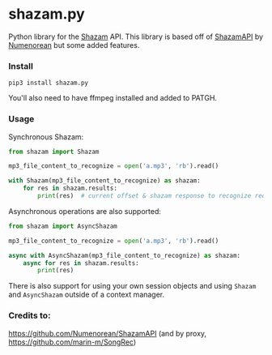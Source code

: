 # shazam.py

Python library for the [Shazam](https://shazam.com) API. This library is based off of [ShazamAPI](https://github.com/Numenorean/ShazamAPI) by [Numenorean](https://github.com/Numenorean) but some added features.

### Install
```
pip3 install shazam.py
```
You'll also need to have ffmpeg installed and added to PATGH.

### Usage

Synchronous Shazam:

```python
from shazam import Shazam

mp3_file_content_to_recognize = open('a.mp3', 'rb').read()

with Shazam(mp3_file_content_to_recognize) as shazam:
    for res in shazam.results:
        print(res)  # current offset & shazam response to recognize requests
```

Asynchronous operations are also supported:

```python
from shazam import AsyncShazam

mp3_file_content_to_recognize = open('a.mp3', 'rb').read()

async with AsyncShazam(mp3_file_content_to_recognize) as shazam:
    async for res in shazam.results:
        print(res)
```

There is also support for using your own session objects and using `Shazam` and `AsyncShazam` outside of
a context manager.



### Credits to:
https://github.com/Numenorean/ShazamAPI (and by proxy, https://github.com/marin-m/SongRec)
